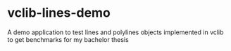# vclib-lines-demo
A demo application to test lines and polylines objects implemented in vclib to get benchmarks for my bachelor thesis

